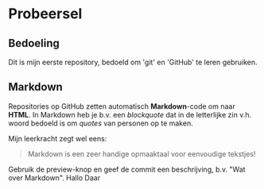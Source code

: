 # Probeersel
## Bedoeling
Dit is mijn eerste repository,  bedoeld om 'git' en 'GitHub' te leren gebruiken.
## Markdown
Repositories op GitHub zetten automatisch **Markdown**-code om naar **HTML**.
In Markdown heb je b.v. een *blockquote* dat in de letterlijke zin v.h. woord bedoeld is om *quotes* van personen op te maken.

Mijn leerkracht zegt wel eens:

> Markdown is een zeer handige opmaaktaal voor eenvoudige tekstjes!

Gebruik de preview-knop en geef de commit een beschrijving, b.v. "Wat over Markdown".
Hallo
Daar